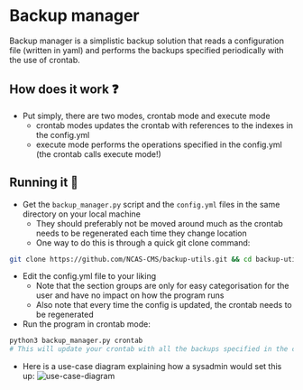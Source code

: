 # Backup manager
Backup manager is a simplistic backup solution that reads a configuration file (written in yaml) and performs the backups specified periodically with the use of crontab.

## How does it work ❓
* Put simply, there are two modes, crontab mode and execute mode
  * crontab modes updates the crontab with references to the indexes in the config.yml
  * execute mode performs the operations specified in the config.yml (the crontab calls execute mode!)

## Running it 🏃
* Get the `backup_manager.py` script and the `config.yml` files in the same directory on your local machine
  * They should preferably not be moved around much as the crontab needs to be regenerated each time they change location
  * One way to do this is through a quick git clone command:
```bash
git clone https://github.com/NCAS-CMS/backup-utils.git && cd backup-utils
```
* Edit the config.yml file to your liking
  * Note that the section groups are only for easy categorisation for the user and have no impact on how the program runs
  * Also note that every time the config is updated, the crontab needs to be regenerated
* Run the program in crontab mode:
```bash
python3 backup_manager.py crontab
# This will update your crontab with all the backups specified in the config file
```
* Here is a use-case diagram explaining how a sysadmin would set this up:
![use-case-diagram](http://www.plantuml.com/plantuml/proxy?cache=no&src=https://raw.githubusercontent.com/NCAS-CMS/backup-utils/dev/use-case-diagram.iuml)
